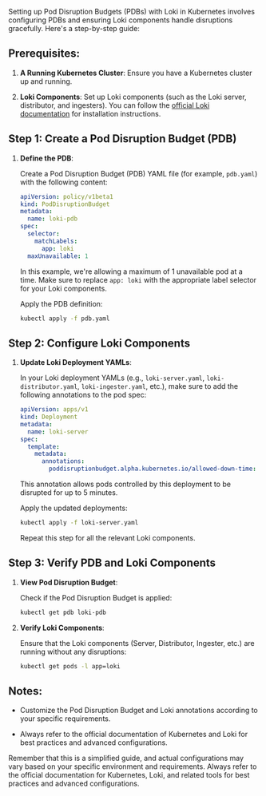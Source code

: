 Setting up Pod Disruption Budgets (PDBs) with Loki in Kubernetes involves configuring PDBs and ensuring Loki components handle disruptions gracefully. Here's a step-by-step guide:

## Prerequisites:

1. **A Running Kubernetes Cluster**: Ensure you have a Kubernetes cluster up and running.

2. **Loki Components**: Set up Loki components (such as the Loki server, distributor, and ingesters). You can follow the [official Loki documentation](https://grafana.com/docs/loki/latest/getting-started/get-loki/) for installation instructions.

## Step 1: Create a Pod Disruption Budget (PDB)

1. **Define the PDB**:

   Create a Pod Disruption Budget (PDB) YAML file (for example, `pdb.yaml`) with the following content:

   ```yaml
   apiVersion: policy/v1beta1
   kind: PodDisruptionBudget
   metadata:
     name: loki-pdb
   spec:
     selector:
       matchLabels:
         app: loki
     maxUnavailable: 1
   ```

   In this example, we're allowing a maximum of 1 unavailable pod at a time. Make sure to replace `app: loki` with the appropriate label selector for your Loki components.

   Apply the PDB definition:

   ```bash
   kubectl apply -f pdb.yaml
   ```

## Step 2: Configure Loki Components

1. **Update Loki Deployment YAMLs**:

   In your Loki deployment YAMLs (e.g., `loki-server.yaml`, `loki-distributor.yaml`, `loki-ingester.yaml`, etc.), make sure to add the following annotations to the pod spec:

   ```yaml
   apiVersion: apps/v1
   kind: Deployment
   metadata:
     name: loki-server
   spec:
     template:
       metadata:
         annotations:
           poddisruptionbudget.alpha.kubernetes.io/allowed-down-time: "5m"
   ```

   This annotation allows pods controlled by this deployment to be disrupted for up to 5 minutes.

   Apply the updated deployments:

   ```bash
   kubectl apply -f loki-server.yaml
   ```

   Repeat this step for all the relevant Loki components.

## Step 3: Verify PDB and Loki Components

1. **View Pod Disruption Budget**:

   Check if the Pod Disruption Budget is applied:

   ```bash
   kubectl get pdb loki-pdb
   ```

2. **Verify Loki Components**:

   Ensure that the Loki components (Server, Distributor, Ingester, etc.) are running without any disruptions:

   ```bash
   kubectl get pods -l app=loki
   ```

## Notes:

- Customize the Pod Disruption Budget and Loki annotations according to your specific requirements.

- Always refer to the official documentation of Kubernetes and Loki for best practices and advanced configurations.

Remember that this is a simplified guide, and actual configurations may vary based on your specific environment and requirements. Always refer to the official documentation for Kubernetes, Loki, and related tools for best practices and advanced configurations.
